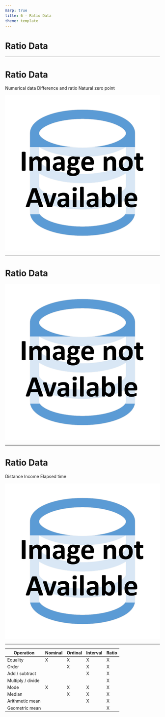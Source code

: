 ```yaml
---
marp: true
title: 6 - Ratio Data
theme: template
---
```


<!-- _class: title-only -->

# Ratio Data

<!--
The second type of numerical data that we encounter in data science are ratio data.
-->

---

<!-- _class: title-two-content-left -->

# Ratio Data

Numerical data
Difference and ratio
Natural zero point

![image An icon of a ruler with an unidirectional arrow on top pointing in one direction in a flat minimalistic style](images/placeholder.png)


<!--
Ratio data are a type of numerical data.

That is, they represent measured quantities of things.

Ratio data allow for a degree of difference between two values, just like interval data.

However, unlike interval data, ratio scales do have a natural (non-arbitrarily chosen) zero point. 

So the concept of a ratio, and multiplying or dividing two values make perfect sense.
-->

---

<!-- _class: title-two-content -->

# Ratio Data

![bg contain A vector image with two apples, one small one with the text "100 grams" underneath and a second larger apple with the text "200 grams" underneath and a bar chart with 100g on the first bar and a second bar that's twice as tall with 200g on the second bar](images/placeholder.png)

<!--
For example, imagine we have two apples:

One has a mass of 100 grams

And the other has a mass of 200 grams

Unlike an interval scale, it make perfect sense to say that a 100 gram apple is half the mass of a 200 gram apple.

This is because zero grams on this scale represents a natural minimum quantity (i.e. no mass at all).

So 200 grams of mass is twice as much mass as 100 grams of mass.
-->

---

<!-- _class: title-two-content-left-center -->

# Ratio Data

Distance
Income
Elapsed time

![image An icon of two place markers and an arrow between them measuring distance in a flat minimalistic style](images/placeholder.png)

<!--
Other examples of ratio data include: 

the distance between two points, 

income from your job, 

and elapsed time.

The key distinction (once again) between interval and ratio scales is that the zero point on a ratio scale represents a natural zero quantity of the thing being measured.

It can be difficult to recognize the subtle yet important difference between interval scales and ratio scales, so if you're having difficulty understanding, you may want to research this topic further.
-->

---

<!-- _class: title-one-content-left -->

| Operation         | Nominal | Ordinal | Interval | Ratio |
| ----------------- | ------- | ------- | -------- | ----- |
| Equality          | X       | X       | X        | X     |
| Order             |         | X       | X        | X     |
| Add / subtract    |         |         | X        | X     |
| Multiply / divide |         |         |          | X     |
| Mode              | X       | X       | X        | X     |
| Median            |         | X       | X        | X     |
| Arithmetic mean   |         |         | X        | X     |
| Geometric mean    |         |         |          | X     |

<!--
We can perform a few more mathematical operations on ratio data than we can on nominal, ordinal, and interval data.

In addition to all of the operations we've seen so far.

We can also multiply and divide ratio data.

In addition, we can determine the geometric mean, which is a method of averaging used for values with widely varying ranges.

Ratio data are the most powerful type of data we encounter in data science in terms of mathematical operations.
-->